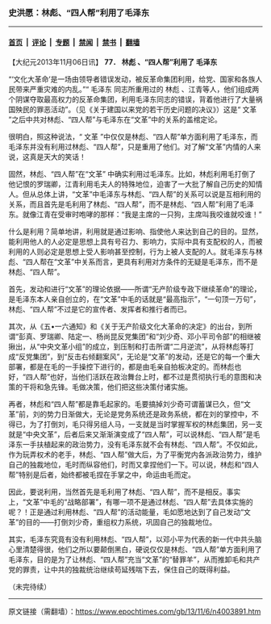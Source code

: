### 史洪愿：林彪、“四人帮”利用了毛泽东

---

#### [首页](../../../..?n4003891) &nbsp;|&nbsp; [评论](../../../../../epoch-comment?n4003891) &nbsp;|&nbsp; [专题](../../../../../epoch-special?n4003891) &nbsp;|&nbsp; [禁闻](../../../../../epoch-news?n4003891) &nbsp;|&nbsp; [禁书](../../../../../books?n4003891) &nbsp;|&nbsp; [翻墙](https://github.com/gfw-breaker/nogfw/blob/master/README.md?n4003891)


<div class="post_content" id="artbody" itemprop="articleBody">
 <!-- article content begin -->
 <p>
  【大纪元2013年11月06日讯】
  <b>
   77．
   <ok href="https://www.epochtimes.com/gb/tag/%E6%9E%97%E5%BD%AA.html">
    林彪
   </ok>
   、“四人帮”利用了
   <ok href="https://www.epochtimes.com/gb/tag/%E6%AF%9B%E6%B3%BD%E4%B8%9C.html">
    毛泽东
   </ok>
  </b>
 </p>
 <p>
  “‘文化大革命’是一场由领导者错误发动，被反革命集团利用，给党、国家和各族人民带来严重灾难的内乱。”“
  <ok href="https://www.epochtimes.com/gb/tag/%E6%AF%9B%E6%B3%BD%E4%B8%9C.html">
   毛泽东
  </ok>
  同志所重用过的
  <ok href="https://www.epochtimes.com/gb/tag/%E6%9E%97%E5%BD%AA.html">
   林彪
  </ok>
  、江青等人，他们组成两个阴谋夺取最高权力的反革命集团，利用毛泽东同志的错误，背着他进行了大量祸国殃民的罪恶活动”。（见《关于建国以来党的若干历史问题的决议》）这是“
  <ok href="https://www.epochtimes.com/gb/tag/%E6%96%87%E9%9D%A9.html">
   文革
  </ok>
  ”之后中共对林彪、“四人帮”与毛泽东在“文革”中的关系的盖棺定论。
 </p>
 <p>
  很明白，照这种说法，“
  <ok href="https://www.epochtimes.com/gb/tag/%E6%96%87%E9%9D%A9.html">
   文革
  </ok>
  ”中仅仅是林彪、“四人帮”单方面利用了毛泽东，而毛泽东并没有利用过林彪、“四人帮”，只是重用了他们。对了解“文革”内情的人来说，这真是天大的笑话！
 </p>
 <p>
  固然，林彪、“四人帮”在“文革” 中确实利用过毛泽东。比如，林彪利用毛打倒了他记恨的罗瑞卿，江青利用毛夫人的特殊地位，迫害了一大批了解自己历史的知情人。但从总体上讲，“文革”中毛泽东与林彪、“四人帮”的关系可以说是互相利用的关系，而且首先是毛利用了林彪、“四人帮”，而不是林彪、“四人帮”利用了毛泽东。就像江青在受审时咆哮的那样：“我是主席的一只狗，主席叫我咬谁就咬谁！”
 </p>
 <p>
  什么是利用？简单地讲，利用就是通过影响、指使他人来达到自己的目的。显然，能利用他人的人必定是思想上具有号召力、影响力，实际中具有支配权的人，而被利用的人则必定是思想上受人影响甚至控制，行为上被人支配的人。就毛泽东与林彪、“四人帮在“文革”中关系而言，更具有利用对方条件的无疑是毛泽东，而不是林彪、“四人帮”。
 </p>
 <p>
  首先，发动和进行“文革”的理论依据——所谓“无产阶级专政下继续革命”的理论，是毛泽东本人亲自创立的，在“文革”中毛的话就是“最高指示”，“一句顶一万句”， 林彪、“四人帮”不过是它的宣传者、发挥者和推行者而已。
 </p>
 <p>
  其次，从《五•一六通知》和《关于无产阶级文化大革命的决定》的出台，到所谓“彭真、罗瑞卿、陆定一、杨尚昆反党集团”和“刘少奇、邓小平司令部”的相继被揪出，从“中央文革小组”的成立，到压制和打击所谓“二月逆流”，从将林彪等打成“反党集团”，到“反击右倾翻案风”，无论是“文革”的发动，还是它的每一个重大部署，都是在毛的一手操控下进行的，都是由毛亲自拍板决定的。而林彪也好，“四人帮”也好，当他们活跃在政治舞台上时，都不过是贯彻执行毛的意图和决策的干将和急先锋。毛做决策，他们把这些决策付诸实施。
 </p>
 <p>
  再者，林彪和“四人帮”都是靠毛起家的。毛要搞掉刘少奇可谓蓄谋已久，但“文革”前，刘的势力日渐做大，无论是党务系统还是政务系统，都在刘的掌控中，不得已，为了打倒刘，毛只得另组人马，一支就是当时掌握军权的林彪集团，另一支就是“中央文革”，后者后来又渐渐演变成了“四人帮”，可以说林彪、“四人帮”是毛泽东一手扶植起来的政治势力，没有毛泽东就不会有林彪、“四人帮”。不仅如此，作为玩弄权术的老手，林彪、“四人帮”做大后，为了平衡党内各派政治势力，维护自己的独裁地位，毛时而纵容他们，时而又拿捏他们一下。可以说，林彪和“四人帮”特别是后者，始终都被毛捏在手掌之中，命运由毛而定。
 </p>
 <p>
  因此，要说利用，当然首先是毛利用了林彪、“四人帮”，而不是相反。事实上，“文革”中毛的“战略部署”，有哪一项不是通过林彪、“四人帮”去具体实施的呢？！正是通过利用林彪、“四人帮”的活动能量，毛如愿地达到了自己发动“文革”的目的——打倒刘少奇，重组权力系统，巩固自己的独裁地位。
 </p>
 <p>
  其实，毛泽东究竟有没有利用林彪、“四人帮”，以邓小平为代表的新一代中共头脑心里清楚得很，他们之所以要颠倒黑白，硬说仅仅是林彪、“四人帮”单方面利用了毛泽东，目的是为了让林彪、“四人帮”充当“文革”的“替罪羊”，从而推卸毛和共产党的罪责，让中共的独裁统治继续苟延残喘下去，保住自己的既得利益。
 </p>
 <p>
  （未完待续）
 </p>
 <!-- article content end -->
 <div id="below_article_ad">
 </div>
</div>


---

原文链接（需翻墙）：https://www.epochtimes.com/gb/13/11/6/n4003891.htm